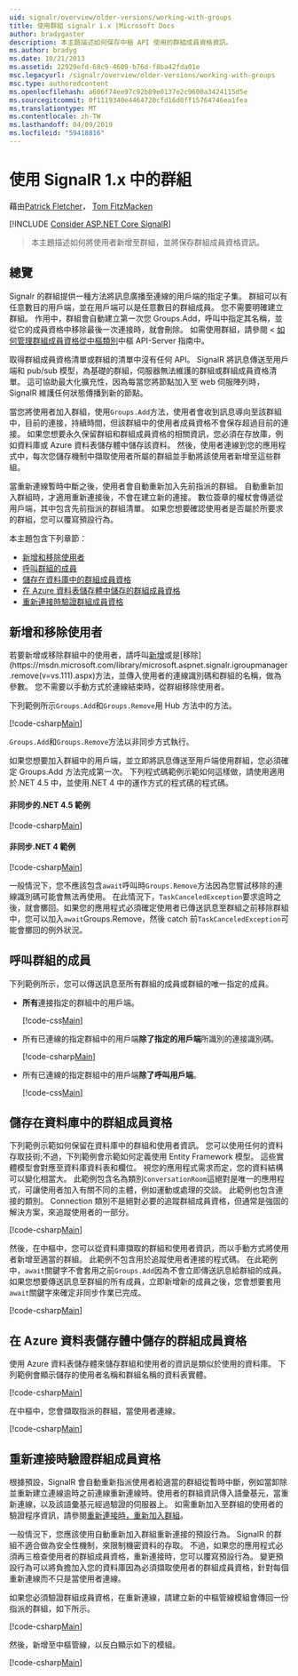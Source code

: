 ```yaml
---
uid: signalr/overview/older-versions/working-with-groups
title: 使用群組 signalr 1.x |Microsoft Docs
author: bradygaster
description: 本主題描述如何保存中樞 API 使用的群組成員資格資訊。
ms.author: bradyg
ms.date: 10/21/2013
ms.assetid: 22929efd-68c9-4609-b76d-f8ba42fda01e
msc.legacyurl: /signalr/overview/older-versions/working-with-groups
msc.type: authoredcontent
ms.openlocfilehash: a606f74ee97c92b89e0137e2c9600a3424115d5e
ms.sourcegitcommit: 0f1119340e4464720cfd16d0ff15764746ea1fea
ms.translationtype: MT
ms.contentlocale: zh-TW
ms.lasthandoff: 04/09/2019
ms.locfileid: "59418816"
---
```

# <a name="working-with-groups-in-signalr-1x"></a>使用 SignalR 1.x 中的群組

藉由[Patrick Fletcher](https://github.com/pfletcher)， [Tom FitzMacken](https://github.com/tfitzmac)

[!INCLUDE [Consider ASP.NET Core SignalR](~/includes/signalr/signalr-version-disambiguation.md)]

> 本主題描述如何將使用者新增至群組，並將保存群組成員資格資訊。


## <a name="overview"></a>總覽

Signalr 的群組提供一種方法將訊息廣播至連線的用戶端的指定子集。 群組可以有任意數目的用戶端，並在用戶端可以是任意數目的群組成員。 您不需要明確建立群組。 作用中，群組會自動建立第一次您 Groups.Add，呼叫中指定其名稱，並從它的成員資格中移除最後一次連接時，就會刪除。 如需使用群組，請參閱 <<c0> [ 如何管理群組成員資格從中樞類別](index.md)中樞 API-Server 指南中。

取得群組成員資格清單或群組的清單中沒有任何 API。 SignalR 將訊息傳送至用戶端和 pub/sub 模型，為基礎的群組，伺服器無法維護的群組或群組成員資格清單。 這可協助最大化擴充性，因為每當您將節點加入至 web 伺服陣列時，SignalR 維護任何狀態傳播到新的節點。

當您將使用者加入群組，使用`Groups.Add`方法，使用者會收到訊息導向至該群組中，目前的連接，持續時間，但該群組中的使用者成員資格不會保存超過目前的連接。 如果您想要永久保留群組和群組成員資格的相關資訊，您必須在存放庫，例如資料庫或 Azure 資料表儲存體中儲存該資料。 然後，使用者連線到您的應用程式中，每次您儲存機制中擷取使用者所屬的群組並手動將該使用者新增至這些群組。

當重新連線暫時中斷之後，使用者會自動重新加入先前指派的群組。 自動重新加入群組時，才適用重新連接後，不會在建立新的連接。 數位簽章的權杖會傳遞從用戶端，其中包含先前指派的群組清單。 如果您想要確認使用者是否屬於所要求的群組，您可以覆寫預設行為。

本主題包含下列章節：

- [新增和移除使用者](#add)
- [呼叫群組的成員](#call)
- [儲存在資料庫中的群組成員資格](#storedatabase)
- [在 Azure 資料表儲存體中儲存的群組成員資格](#storeazuretable)
- [重新連接時驗證群組成員資格](#verify)

<a id="add"></a>

## <a name="adding-and-removing-users"></a>新增和移除使用者

若要新增或移除群組中的使用者，請呼叫[新增](https://msdn.microsoft.com/library/microsoft.aspnet.signalr.igroupmanager.add(v=vs.111).aspx)或是[移除](https://msdn.microsoft.com/library/microsoft.aspnet.signalr.igroupmanager.remove(v=vs.111).aspx)方法，並傳入使用者的連線識別碼和群組的名稱，做為參數。 您不需要以手動方式於連線結束時，從群組移除使用者。

下列範例所示`Groups.Add`和`Groups.Remove`用 Hub 方法中的方法。

[!code-csharp[Main](working-with-groups/samples/sample1.cs?highlight=5,10)]

`Groups.Add`和`Groups.Remove`方法以非同步方式執行。

如果您想要加入群組中的用戶端，並立即將訊息傳送至用戶端使用群組，您必須確定 Groups.Add 方法完成第一次。 下列程式碼範例示範如何這樣做，請使用適用於.NET 4.5 中，並使用.NET 4 中的運作方式的程式碼的程式碼。

#### <a name="asynchronous-net-45-example"></a>非同步的.NET 4.5 範例

[!code-csharp[Main](working-with-groups/samples/sample2.cs?highlight=1,3)]

#### <a name="asynchronous-net-4-example"></a>非同步.NET 4 範例

[!code-csharp[Main](working-with-groups/samples/sample3.cs?highlight=3-4)]

一般情況下，您不應該包含`await`呼叫時`Groups.Remove`方法因為您嘗試移除的連線識別碼可能會無法再使用。 在此情況下，`TaskCanceledException`要求逾時之後，就會擲回。如果您的應用程式必須確定使用者已傳送訊息至群組之前移除群組中，您可以加入`await`Groups.Remove，然後 catch 前`TaskCanceledException`可能會擲回的例外狀況。

<a id="call"></a>

## <a name="calling-members-of-a-group"></a>呼叫群組的成員

下列範例所示，您可以傳送訊息至所有群組的成員或群組的唯一指定的成員。

- **所有**連接指定的群組中的用戶端。 

    [!code-css[Main](working-with-groups/samples/sample4.css)]
- 所有已連線的指定群組中的用戶端**除了指定的用戶端**所識別的連接識別碼。 

    [!code-csharp[Main](working-with-groups/samples/sample5.cs)]
- 所有已連線的指定群組中的用戶端**除了呼叫用戶端**。 

    [!code-css[Main](working-with-groups/samples/sample6.css)]

<a id="storedatabase"></a>

## <a name="storing-group-membership-in-a-database"></a>儲存在資料庫中的群組成員資格

下列範例示範如何保留在資料庫中的群組和使用者資訊。 您可以使用任何的資料存取技術;不過，下列範例會示範如何定義使用 Entity Framework 模型。 這些實體模型會對應至資料庫資料表和欄位。 視您的應用程式需求而定，您的資料結構可以變化相當大。 此範例包含名為類別`ConversationRoom`這絕對是唯一的應用程式，可讓使用者加入有關不同的主體，例如運動或處理的交談。 此範例也包含連接的類別。 Connection 類別不是絕對必要的追蹤群組成員資格，但通常是強固的解決方案，來追蹤使用者的一部分。

[!code-csharp[Main](working-with-groups/samples/sample7.cs)]

然後，在中樞中，您可以從資料庫擷取的群組和使用者資訊，而以手動方式將使用者新增至適當的群組。 此範例不包含用於追蹤使用者連接的程式碼。 在此範例中，`await`關鍵字不會套用之前`Groups.Add`因為不會立即傳送訊息給群組的成員。 如果您想要傳送訊息至群組的所有成員，立即新增新的成員之後，您會想要套用`await`關鍵字來確定非同步作業已完成。

[!code-csharp[Main](working-with-groups/samples/sample8.cs)]

<a id="storeazuretable"></a>

## <a name="storing-group-membership-in-azure-table-storage"></a>在 Azure 資料表儲存體中儲存的群組成員資格

使用 Azure 資料表儲存體來儲存群組和使用者的資訊是類似於使用的資料庫。 下列範例會顯示儲存的使用者名稱和群組名稱的資料表實體。

[!code-csharp[Main](working-with-groups/samples/sample9.cs)]

在中樞中，您會擷取指派的群組，當使用者連線。

[!code-csharp[Main](working-with-groups/samples/sample10.cs)]

<a id="verify"></a>

## <a name="verifying-group-membership-when-reconnecting"></a>重新連接時驗證群組成員資格

根據預設，SignalR 會自動重新指派使用者給適當的群組從暫時中斷，例如當卸除並重新建立連線逾時之前連線重新連線時。使用者的群組資訊傳入語彙基元，當重新連線，以及該語彙基元經過驗證的伺服器上。 如需重新加入至群組的使用者的驗證程序資訊，請參閱[重新連接時，重新加入群組](index.md)。

一般情況下，您應該使用自動重新加入群組重新連接的預設行為。 SignalR 的群組不適合做為安全性機制，來限制機密資料的存取。 不過，如果您的應用程式必須再三檢查使用者的群組成員資格，重新連接時，您可以覆寫預設行為。 變更預設行為可以將負擔加入您的資料庫因為必須擷取使用者的群組成員資格，針對每個重新連線而不只是當使用者連線。

如果您必須驗證群組成員資格，在重新連線，請建立新的中樞管線模組會傳回一份指派的群組，如下所示。

[!code-csharp[Main](working-with-groups/samples/sample11.cs)]

然後，新增至中樞管線，以反白顯示如下的模組。

[!code-csharp[Main](working-with-groups/samples/sample12.cs?highlight=10)]
